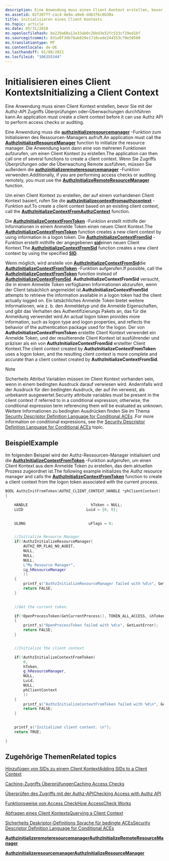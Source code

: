 ```yaml
---
description: Eine Anwendung muss einen Client Kontext erstellen, bevor Sie mit der Authz-API Zugriffs Überprüfungen oder-Überwachungen durchführen kann.
ms.assetid: 82f207ff-cac4-4e9a-a9e6-ddb3f6c8b30a
title: Initialisieren eines Client Kontexts
ms.topic: article
ms.date: 05/31/2018
ms.openlocfilehash: be229a60a12e33ab0c2bbd3e52fc533cf29ed1bf
ms.sourcegitcommit: 831e8f3db78ab820e1710cede244553c70e50500
ms.translationtype: MT
ms.contentlocale: de-DE
ms.lasthandoff: 01/08/2021
ms.locfileid: "106355344"
---
```

# <a name="initializing-a-client-context"></a><span data-ttu-id="cbae0-103">Initialisieren eines Client Kontexts</span><span class="sxs-lookup"><span data-stu-id="cbae0-103">Initializing a Client Context</span></span>

<span data-ttu-id="cbae0-104">Eine Anwendung muss einen Client Kontext erstellen, bevor Sie mit der Authz-API Zugriffs Überprüfungen oder-Überwachungen durchführen kann.</span><span class="sxs-lookup"><span data-stu-id="cbae0-104">An application must create a client context before it can use Authz API to perform access checks or auditing.</span></span>

<span data-ttu-id="cbae0-105">Eine Anwendung muss die [**authzinitializeresourcemanager**](/windows/desktop/api/Authz/nf-authz-authzinitializeresourcemanager) -Funktion zum Initialisieren des Ressourcen-Managers aufruft.</span><span class="sxs-lookup"><span data-stu-id="cbae0-105">An application must call the [**AuthzInitializeResourceManager**](/windows/desktop/api/Authz/nf-authz-authzinitializeresourcemanager) function to initialize the resource manager.</span></span> <span data-ttu-id="cbae0-106">Die Anwendung kann dann eine von mehreren Funktionen aufzurufen, um einen Client Kontext zu erstellen.</span><span class="sxs-lookup"><span data-stu-id="cbae0-106">The application can then call one of several functions to create a client context.</span></span> <span data-ttu-id="cbae0-107">Wenn Sie Zugriffs Überprüfungen oder die Überwachung Remote ausführen, müssen Sie außerdem die [**authzinitializeremoteresourcemanager**](/windows/desktop/api/Authz/nf-authz-authzinitializeremoteresourcemanager) -Funktion verwenden.</span><span class="sxs-lookup"><span data-stu-id="cbae0-107">Additionally, if you are performing access checks or auditing remotely, you must use the [**AuthzInitializeRemoteResourceManager**](/windows/desktop/api/Authz/nf-authz-authzinitializeremoteresourcemanager) function.</span></span>

<span data-ttu-id="cbae0-108">Um einen Client Kontext zu erstellen, der auf einem vorhandenen Client Kontext basiert, rufen Sie die [**authzinitializecontextfromauthzcontext**](/windows/desktop/api/Authz/nf-authz-authzinitializecontextfromauthzcontext) -Funktion auf.</span><span class="sxs-lookup"><span data-stu-id="cbae0-108">To create a client context based on an existing client context, call the [**AuthzInitializeContextFromAuthzContext**](/windows/desktop/api/Authz/nf-authz-authzinitializecontextfromauthzcontext) function.</span></span>

<span data-ttu-id="cbae0-109">Die [**AuthzInitializeContextFromToken**](/windows/desktop/api/Authz/nf-authz-authzinitializecontextfromtoken) -Funktion erstellt mithilfe der Informationen in einem Anmelde Token einen neuen Client Kontext.</span><span class="sxs-lookup"><span data-stu-id="cbae0-109">The [**AuthzInitializeContextFromToken**](/windows/desktop/api/Authz/nf-authz-authzinitializecontextfromtoken) function creates a new client context by using information in a logon token.</span></span> <span data-ttu-id="cbae0-110">Die [**AuthzInitializeContextFromSid**](/windows/desktop/api/Authz/nf-authz-authzinitializecontextfromsid) -Funktion erstellt mithilfe der angegebenen [**sid**](/windows/desktop/api/Winnt/ns-winnt-sid)einen neuen Client Kontext.</span><span class="sxs-lookup"><span data-stu-id="cbae0-110">The [**AuthzInitializeContextFromSid**](/windows/desktop/api/Authz/nf-authz-authzinitializecontextfromsid) function creates a new client context by using the specified [**SID**](/windows/desktop/api/Winnt/ns-winnt-sid).</span></span>

<span data-ttu-id="cbae0-111">Wenn möglich, wird anstelle von [**AuthzInitializeContextFromSid**](/windows/desktop/api/Authz/nf-authz-authzinitializecontextfromsid)die [**AuthzInitializeContextFromToken**](/windows/desktop/api/Authz/nf-authz-authzinitializecontextfromtoken) -Funktion aufgerufen.</span><span class="sxs-lookup"><span data-stu-id="cbae0-111">If possible, call the [**AuthzInitializeContextFromToken**](/windows/desktop/api/Authz/nf-authz-authzinitializecontextfromtoken) function instead of [**AuthzInitializeContextFromSid**](/windows/desktop/api/Authz/nf-authz-authzinitializecontextfromsid).</span></span> <span data-ttu-id="cbae0-112">**AuthzInitializeContextFromSid** versucht, die in einem Anmelde Token verfügbaren Informationen abzurufen, wenn der Client tatsächlich angemeldet ist.</span><span class="sxs-lookup"><span data-stu-id="cbae0-112">**AuthzInitializeContextFromSid** attempts to retrieve the information available in a logon token had the client actually logged on.</span></span> <span data-ttu-id="cbae0-113">Ein tatsächliches Anmelde Token bietet weitere Informationen, wie z. b. den Anmeldetyp und die Anmelde Eigenschaften, und gibt das Verhalten des Authentifizierungs Pakets an, das für die Anmeldung verwendet wird.</span><span class="sxs-lookup"><span data-stu-id="cbae0-113">An actual logon token provides more information, such as logon type and logon properties, and reflects the behavior of the authentication package used for the logon.</span></span> <span data-ttu-id="cbae0-114">Der von **AuthzInitializeContextFromToken** erstellte Client Kontext verwendet ein Anmelde Token, und der resultierende Client Kontext ist ausführender und präziser als ein von **AuthzInitializeContextFromSid** erstellter Client Kontext.</span><span class="sxs-lookup"><span data-stu-id="cbae0-114">The client context created by **AuthzInitializeContextFromToken** uses a logon token, and the resulting client context is more complete and accurate than a client context created by **AuthzInitializeContextFromSid**.</span></span>

> [!Note]  
> <span data-ttu-id="cbae0-115">Sicherheits Attribut Variablen müssen im Client Kontext vorhanden sein, wenn in einem bedingten Ausdruck darauf verwiesen wird. Andernfalls wird der Ausdruck für den bedingten Ausdruck, der auf ihn verweist, als unbekannt ausgewertet.</span><span class="sxs-lookup"><span data-stu-id="cbae0-115">Security attribute variables must be present in the client context if referred to in a conditional expression; otherwise, the conditional expression term referencing them will be evaluated as unknown.</span></span> <span data-ttu-id="cbae0-116">Weitere Informationen zu bedingten Ausdrücken finden Sie im Thema [Security Descriptor Definition Language for Conditional ACEs](security-descriptor-definition-language-for-conditional-aces-.md) .</span><span class="sxs-lookup"><span data-stu-id="cbae0-116">For more information on conditional expressions, see the [Security Descriptor Definition Language for Conditional ACEs](security-descriptor-definition-language-for-conditional-aces-.md) topic.</span></span>

 

## <a name="example"></a><span data-ttu-id="cbae0-117">Beispiel</span><span class="sxs-lookup"><span data-stu-id="cbae0-117">Example</span></span>

<span data-ttu-id="cbae0-118">Im folgenden Beispiel wird der Authz-Ressourcen-Manager initialisiert und die [**AuthzInitializeContextFromToken**](/windows/desktop/api/Authz/nf-authz-authzinitializecontextfromtoken) -Funktion aufgerufen, um einen Client Kontext aus dem Anmelde Token zu erstellen, das dem aktuellen Prozess zugeordnet ist.</span><span class="sxs-lookup"><span data-stu-id="cbae0-118">The following example initializes the Authz resource manager and calls the [**AuthzInitializeContextFromToken**](/windows/desktop/api/Authz/nf-authz-authzinitializecontextfromtoken) function to create a client context from the logon token associated with the current process.</span></span>


```C++
BOOL AuthzInitFromToken(AUTHZ_CLIENT_CONTEXT_HANDLE *phClientContext)
{

    HANDLE                            hToken = NULL;
    LUID                            Luid = {0, 0};

    
    ULONG                            uFlags = 0;


    //Initialize Resource Manager
    if(!AuthzInitializeResourceManager(
        AUTHZ_RM_FLAG_NO_AUDIT,
        NULL,
        NULL,
        NULL,
        L"My Resource Manager",
        &g_hResourceManager
        ))
    {
        printf_s("AuthzInitializeResourceManager failed with %d\n", GetLastError);
        return FALSE;
    }
    

    //Get the current token.

    if(!OpenProcessToken(GetCurrentProcess(), TOKEN_ALL_ACCESS, &hToken))
    {
        printf_s("OpenProcessToken failed with %d\n", GetLastError);
        return FALSE;
    }


    //Initialize the client context

    if(!AuthzInitializeContextFromToken(
        0,
        hToken,
        g_hResourceManager,
        NULL,
        Luid,
        NULL,
        phClientContext
        ))
    {    
        printf_s("AuthzInitializeContextFromToken failed with %d\n", GetLastError);
        return FALSE;
    }

    
    printf_s("Initialized client context. \n");
    return TRUE;

}
```



## <a name="related-topics"></a><span data-ttu-id="cbae0-119">Zugehörige Themen</span><span class="sxs-lookup"><span data-stu-id="cbae0-119">Related topics</span></span>

<dl> <dt>

[<span data-ttu-id="cbae0-120">Hinzufügen von SIDs zu einem Client Kontext</span><span class="sxs-lookup"><span data-stu-id="cbae0-120">Adding SIDs to a Client Context</span></span>](adding-sids-to-a-client-context.md)
</dt> <dt>

[<span data-ttu-id="cbae0-121">Caching-Zugriffs Überprüfungen</span><span class="sxs-lookup"><span data-stu-id="cbae0-121">Caching Access Checks</span></span>](caching-access-checks.md)
</dt> <dt>

[<span data-ttu-id="cbae0-122">Überprüfen des Zugriffs mit der Authz-API</span><span class="sxs-lookup"><span data-stu-id="cbae0-122">Checking Access with Authz API</span></span>](checking-access-with-authz-api.md)
</dt> <dt>

[<span data-ttu-id="cbae0-123">Funktionsweise von Access Check</span><span class="sxs-lookup"><span data-stu-id="cbae0-123">How AccessCheck Works</span></span>](how-dacls-control-access-to-an-object.md)
</dt> <dt>

[<span data-ttu-id="cbae0-124">Abfragen eines Client Kontexts</span><span class="sxs-lookup"><span data-stu-id="cbae0-124">Querying a Client Context</span></span>](querying-a-client-context.md)
</dt> <dt>

[<span data-ttu-id="cbae0-125">Sicherheits Deskriptor-Definitions Sprache für bedingte ACEs</span><span class="sxs-lookup"><span data-stu-id="cbae0-125">Security Descriptor Definition Language for Conditional ACEs</span></span>](security-descriptor-definition-language-for-conditional-aces-.md)
</dt> <dt>

[<span data-ttu-id="cbae0-126">**Authzinitializeremoteresourcemanager**</span><span class="sxs-lookup"><span data-stu-id="cbae0-126">**AuthzInitializeRemoteResourceManager**</span></span>](/windows/desktop/api/Authz/nf-authz-authzinitializeremoteresourcemanager)
</dt> <dt>

[<span data-ttu-id="cbae0-127">**Authzinitializeresourcemanager**</span><span class="sxs-lookup"><span data-stu-id="cbae0-127">**AuthzInitializeResourceManager**</span></span>](/windows/desktop/api/Authz/nf-authz-authzinitializeresourcemanager)
</dt> </dl>

 

 




